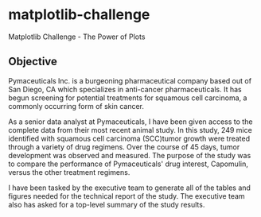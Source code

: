 # matplotlib-challenge
Matplotlib Challenge - The Power of Plots

## Objective

Pymaceuticals Inc. is a burgeoning pharmaceutical company based out of San Diego, CA which specializes in anti-cancer pharmaceuticals.  It has begun screening for potential treatments for squamous cell carcinoma, a commonly occurring form of skin cancer.

As a senior data analyst at Pymaceuticals, I have been given access to the complete data from their most recent animal study.  In this study, 249 mice identified with squamous cell carcinoma (SCC)tumor growth were treated through a variety of drug regimens.  Over the course of 45 days, tumor development was observed and measured.  The purpose of the study was to compare the performance of Pymaceuticals' drug interest, Capomulin, versus the other treatment regimens.  

I have been tasked by the executive team to generate all of the tables and figures needed for the technical report of the study. The executive team also has asked for a top-level summary of the study results.

